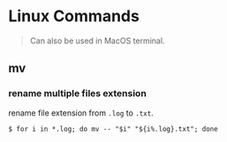 # Linux Commands

> Can also be used in MacOS terminal.

## mv

### rename multiple files extension

rename file extension from `.log` to `.txt`.

```shell
$ for i in *.log; do mv -- "$i" "${i%.log}.txt"; done
```

